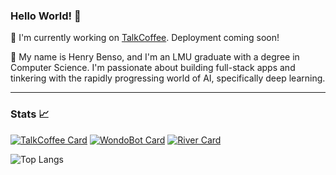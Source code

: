 ### Hello World! 👋

🔭 I'm currently working on [TalkCoffee](https://github.com/henrybenso/talkcoffee). Deployment coming soon!

💬 My name is Henry Benso, and I'm an LMU graduate with a degree in Computer Science. I'm passionate about building full-stack apps and tinkering with the rapidly progressing world of AI, specifically deep learning.

---

### Stats 📈

[![TalkCoffee Card](https://github-readme-stats.vercel.app/api/pin/?username=henrybenso&repo=talkcoffee&theme=dark)](https://github.com/henrybenso/talkcoffee)
[![WondoBot Card](https://github-readme-stats.vercel.app/api/pin/?username=jf2024&repo=WondoBot&theme=dark)](https://github.com/jf2024/WondoBot)
[![River Card](https://github-readme-stats.vercel.app/api/pin/?username=bryanardon&repo=River&theme=dark)](https://github.com/bryanardon/River)

![Top Langs](https://github-readme-stats-henrybensos-projects.vercel.app/api/top-langs/?username=henrybenso&layout=compact&theme=dark)

<!--
**henrybenso/henrybenso** is a ✨ _special_ ✨ repository because its `README.md` (this file) appears on your GitHub profile.

Here are some ideas to get you started:

- 🔭 I’m currently working on ...
- 🌱 I’m currently learning ...
- 👯 I’m looking to collaborate on ...
- 🤔 I’m looking for help with ...
- 💬 Ask me about ...
- 📫 How to reach me: ...
- 😄 Pronouns: ...
- ⚡ Fun fact: ...
-->
